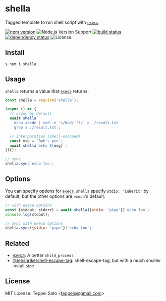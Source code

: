 # shella

Tagged template to run shell script with [`execa`](https://github.com/sindresorhus/execa).

[![npm version][npm-image]][npm-url]
![Node.js Version Support][node-version]
[![build status][circleci-image]][circleci-url]
[![dependency status][deps-image]][deps-url]
![License][license]

## Install

```console
$ npm i shella
```

## Usage

`shella` returns a value that [`execa`](https://github.com/sindresorhus/execa) returns.

```js
const shella = require('shella');

(async () => {
  // async by default
  await shella`
    echo abcde | sed -e 's/bcd/!!!/' > ./result.txt
    grep a ./result.txt`;

  // interporation (shell-escaped)
  const msg = `Bob's pen`;
  await shella`echo ${msg}`;
})();

// sync
shella.sync`echo foo`;
```

## Options

You can specify options for [`execa`](https://github.com/sindresorhus/execa).
`shella` specify `stdio: 'inherit'` by default, but the other options are `execa`'s default.

```js
// with execa options
const {stdout, stderr} = await shella({stdio: 'pipe'})`echo foo`;
console.log(stdout);

// sync with execa options
shella.sync({stdio: 'pipe'})`echo foo`;
```

## Related

- [execa](https://www.npmjs.com/package/execa): A better `child_process`
- [@tehshrike/shell\-escape\-tag](https://www.npmjs.com/package/@tehshrike/shell-escape-tag): shell-escape-tag, but with a much smaller install size

## License

MIT License: Teppei Sato &lt;teppeis@gmail.com&gt;

[npm-image]: https://img.shields.io/npm/v/shella.svg
[npm-url]: https://npmjs.com/package/shella
[npm-downloads-image]: https://img.shields.io/npm/dm/shella.svg
[deps-image]: https://img.shields.io/david/teppeis/shella.svg
[deps-url]: https://david-dm.org/teppeis/shella
[node-version]: https://img.shields.io/badge/Node.js%20support-v8,v10,v11-brightgreen.svg
[license]: https://img.shields.io/npm/l/shella.svg
[circleci-image]: https://circleci.com/gh/teppeis/shella.svg?style=shield
[circleci-url]: https://circleci.com/gh/teppeis/shella
